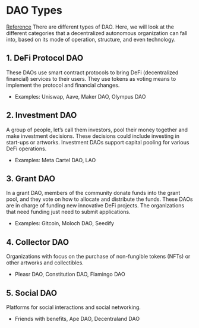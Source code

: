 # DAO Types
[Reference](https://medium.datadriveninvestor.com/dao-101-all-you-need-to-know-about-daos-275060016663)
There are different types of DAO. Here, we will look at the different categories that a decentralized autonomous organization can fall into, based on its mode of operation, structure, and even technology.

## 1. DeFi Protocol DAO
These DAOs use smart contract protocols to bring DeFi (decentralized financial) services to their users. They use tokens as voting means to implement the protocol and financial changes. 
- Examples: Uniswap, Aave, Maker DAO, Olympus DAO

## 2. Investment DAO
A group of people, let’s call them investors, pool their money together and make investment decisions. These decisions could include investing in start-ups or artworks. Investment DAOs support capital pooling for various DeFi operations.
- Examples: Meta Cartel DAO, LAO

## 3. Grant DAO
In a grant DAO, members of the community donate funds into the grant pool, and they vote on how to allocate and distribute the funds. These DAOs are in charge of funding new innovative DeFi projects. The organizations that need funding just need to submit applications.
- Examples: Gitcoin, Moloch DAO, Seedify
  
## 4. Collector DAO
Organizations with focus on the purchase of non-fungible tokens (NFTs) or other artworks and collectibles.
- Pleasr DAO, Constitution DAO, Flamingo DAO

## 5. Social DAO
Platforms for social interactions and social networking. 
- Friends with benefits, Ape DAO, Decentraland DAO